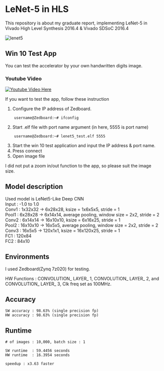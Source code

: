 LeNet-5 in HLS
===========
This repository is about my graduate report, implementing LeNet-5 in Vivado High Level Synthesis 2016.4 & Vivado   SDSoC 2016.4


![lenet5](https://world4jason.gitbooks.io/research-log/content/deepLearning/CNN/img/lenet.png "LeNet-5")


## Win 10 Test App
You can test the accelerator by your own handwritten digits image.  

### Youtube Video

[![Youtube Video Here](http://cfile21.uf.tistory.com/image/99C6A7335A1524F20AFF26)](https://youtu.be/C7MUhBBczss)

If you want to test the app, follow these instruction

1. Configure the IP address of Zedboard.  
```
	username@Zedboard:~# ifconfig
```
2. Start .elf file with port name argument (in here, 5555 is port name)    
```
	username@Zedboard:~# lenet5_test.elf 5555
```
3. Start the win 10 test application and input the IP address & port name.
4. Press connect
5. Open image file

I did not put a zoom in/out function to the app, so please suit the image size. 

## Model description
Used model is LeNet5-Like Deep CNN  
Input : -1.0 to 1.0  
Conv1 : 1x32x32 -> 6x28x28, ksize = 1x6x5x5, stride = 1  
Pool1 : 6x28x28 -> 6x14x14, average pooling, window size = 2x2, stride = 2  
Conv2 : 6x14x14 -> 16x10x10, ksize = 6x16x25, stride = 1  
Pool2 : 16x10x10 -> 16x5x5, average pooling, window size = 2x2, stride = 2  
Conv3 : 16x5x5 -> 120x1x1, ksize = 16x120x25, stride = 1  
FC1 : 120x84  
FC2 : 84x10    

## Environments
I used Zedboard(Zynq 7z020) for testing.  

HW Functions : CONVOLUTION_ LAYER_ 1, CONVOLUTION_ LAYER_ 2, and CONVOLUTION_ LAYER_ 3, Clk freq set as 100MHz.


## Accuracy  
	SW accuracy : 98.63% (single precision fp)    
	HW accuracy : 98.63% (single precision fp)  

## Runtime  
	# of images : 10,000, batch size : 1  
	
	SW runtime  : 59.4456 seconds  
	HW runtime  : 16.3954 seconds  

	speedup : x3.63 faster 



